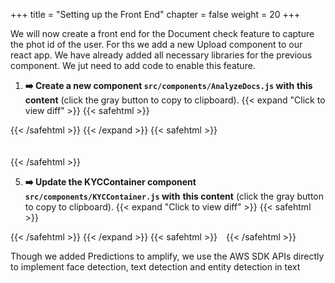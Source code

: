 +++
title = "Setting up the Front End"
chapter = false
weight = 20
+++

We will now create a front end for the Document check feature to capture the phot id of the user. For ths we add a new Upload component to our react app. We have already added all necessary libraries for the previous component. We jut need to add code to enable this feature.

1. **➡️ Create a new component `src/components/AnalyzeDocs.js` with** <span class="clipBtn clipboard" data-clipboard-target="#idf7530e6d5fa7c225620938a8303c2200d5861884videokycsrccomponentsAnalyzeDocsjs"><strong>this content</strong></span> (click the gray button to copy to clipboard). 
{{< expand "Click to view diff" >}} {{< safehtml >}}
<div id="diff-idf7530e6d5fa7c225620938a8303c2200d5861884videokycsrccomponentsAnalyzeDocsjs"></div> <script type="text/template" data-diff-for="diff-idf7530e6d5fa7c225620938a8303c2200d5861884videokycsrccomponentsAnalyzeDocsjs">commit f7530e6d5fa7c225620938a8303c2200d5861884
Author: Sathish <sat.hariharan@gmail.com>
Date:   Mon Aug 10 22:03:01 2020 +0530

    add AnalyzeDocs

diff --git a/video-kyc/src/components/AnalyzeDocs.js b/video-kyc/src/components/AnalyzeDocs.js
new file mode 100644
index 0000000..2d4bb99
--- /dev/null
+++ b/video-kyc/src/components/AnalyzeDocs.js
@@ -0,0 +1,280 @@
+import React,{ useState, useEffect } from "react";
+import Webcam from "react-webcam";
+import Button from 'react-bootstrap/Button'
+import Card from "react-bootstrap/Card"
+import ProgressBar from "react-bootstrap/ProgressBar"
+import _ from 'lodash'
+import Jimp from 'jimp'
+
+import { Auth, Logger } from 'aws-amplify'
+import AWS from 'aws-sdk'
+import awsConfig from "../aws-exports"
+
+const logger = new Logger('kyc-analyze','INFO');
+AWS.config.update({region:awsConfig.aws_cognito_region});
+
+
+const videoConstraints = {
+    width: 1280,
+    height: 720,
+    facingMode: "user"
+};
+
+const side_data = [
+    {"name":"front", "description":"Show the front of the Photo ID to the camera"},
+    {"name":"back", "description":"Show the back of the Photo ID to the camera"}
+]  
+
+  export default ({setTabStatus, documentDetails, setDocumentDetails }) => {
+    const [side, setSide] = useState(null);
+    const [showSpinner,setShowSpinner] = useState(false);
+    const [alertMessage, setAlertMessage] = useState("You will be asked to display the front and back of photo IDs.  ");
+    const [showProgress, setShowProgress] = useState(false);
+    const [showWebcam, setShowWebcam] = useState(false);
+    const [progressValue, setProgressValue] = useState(0);
+
+    // identification state from document
+    const [gender, setGender] = useState("");
+    const [dob, setDob] = useState("");
+    const [userName, setUserName] = useState("");
+    const [documentImage, setDocumentImage] = useState("");
+    
+
+    useEffect(() => {
+        Auth.currentCredentials().then(function(creds){
+            AWS.config.update(creds);   
+        })
+
+    },[])
+
+    useEffect(() => {
+            
+      if(side !== null)  {
+        const description = getSideDescription(side)  
+        setAlertMessage(description + ". Click button to continue =>  ")
+      }
+  
+    },[side])
+
+   
+
+    const getSideDescription = (side) => {
+        return _.find(side_data, function(gest){
+            return gest.name === side;
+        }).description
+    }
+    
+
+    const proceedToNext = () => {
+        setDocumentDetails({
+            name:userName,
+            dateOfBirth:dob,
+            gender:gender,
+            userImage:documentImage
+        })
+      setTabStatus("AnalysisDetails");
+    }
+
+  
+
+    const captureFaceDetails = async (imageBuffer) => {
+        let rekognition = new AWS.Rekognition();
+        
+        logger.info("Calling rekognition face Detect")
+        let faceDetectParams = {
+            Attributes: [ "ALL" ],
+            Image: {
+                Bytes:imageBuffer
+            }
+        };
+        let faceDetectResponse = await rekognition.detectFaces(faceDetectParams).promise();
+        if(faceDetectResponse.$response.error) {
+            setShowSpinner(false);
+            setAlertMessage(faceDetectResponse.$response.error.message)
+            return new Promise((resolve, reject) => {
+                throw new Error(faceDetectResponse.$response.error.message);
+            }) 
+        }
+        else {
+            logger.info('rekgn ', faceDetectResponse)
+            
+            if(faceDetectResponse.FaceDetails.length === 0){
+                // more than one face
+                return new Promise((resolve, reject) => {
+                    throw new Error("Could not recognize a face. Try again ");
+                }) 
+            }
+
+            setGender(faceDetectResponse.FaceDetails[0].Gender.Value)
+            setAlertMessage("Captured image details")
+            setProgressValue(50)
+
+            // get the bounding box
+            let imageBounds = faceDetectResponse.FaceDetails[0].BoundingBox
+            logger.info(imageBounds)
+            // crop the face and store the image
+            Jimp.read(imageBuffer, (err, image) => {
+                if (err) throw err;
+                else {
+                  
+                  image.crop(image.bitmap.width*imageBounds.Left - 15, image.bitmap.height*imageBounds.Top - 15, image.bitmap.width*imageBounds.Width + 30, image.bitmap.height*imageBounds.Height + 30)
+                    .quality(100)
+                    .getBase64(Jimp.MIME_JPEG, function (err, base64Image) {
+                        setDocumentImage(base64Image)
+                    })
+                }
+              })
+        }
+        return faceDetectResponse
+    } 
+
+    const captureTextDetails = async (image) => {
+        let rekognition = new AWS.Rekognition();
+        
+        let textDetectParams = {
+            Image: {
+                Bytes:image
+            }
+        };
+        let textDetectResponse = await rekognition.detectText(textDetectParams).promise();
+        var allText 
+        if(textDetectResponse.$response.error) {
+            setShowSpinner(false);
+            setAlertMessage(textDetectResponse.$response.error.message)
+            return new Promise((resolve, reject) => {
+                throw new Error(textDetectResponse.$response.error.message);
+            }) 
+        }
+        else {
+            let detectedLines = _.filter(textDetectResponse.TextDetections, function(item){
+                return item.Type === 'LINE' && item.Confidence > 80
+            })    
+            logger.info("Lines ", detectedLines)
+            let detectedTextMap = _.map(detectedLines,(item) => item.DetectedText)
+            allText = _.join(detectedTextMap, ' ')
+        }
+
+        let comprehend = new AWS.Comprehend();    
+        let comprehendParams = {
+            Text: allText,
+            LanguageCode: 'en' 
+          };
+        
+        let detectEntitiesResponse = await comprehend.detectEntities(comprehendParams).promise();
+        if(detectEntitiesResponse.$response.error) {
+            setShowSpinner(false);
+            setAlertMessage(detectEntitiesResponse.$response.error.message)
+        }
+        else {
+            logger.info('comprehend out', detectEntitiesResponse)
+            let filteredEntities = _.filter(detectEntitiesResponse.Entities,(entity) => entity.Score > 0.7)
+            
+            let personEntity = _.find(filteredEntities,(entity) => entity.Type === 'PERSON')
+            if(!personEntity){
+                setAlertMessage("Unable to recognize name, Try again ")
+                setProgressValue(5)
+                return new Promise((resolve, reject) => {
+                    throw new Error("Unable to recognize name, Try again ");
+                }) 
+            } else {
+                
+                setUserName(personEntity.Text)
+                setProgressValue(70)
+            }
+            
+            let dobEntity = _.find(filteredEntities,(entity) => entity.Type === 'DATE')
+            if(!dobEntity){
+                setAlertMessage("Unable to recognize date of birth, Try again ")
+                setProgressValue(5)
+                return new Promise((resolve, reject) => {
+                    throw new Error("Unable to recognize date of birth, Try again ");
+                }) 
+            } else {
+                setDob(dobEntity.Text)
+                setProgressValue(80)
+            }
+            
+            
+            setAlertMessage("Captured Document details")
+            setProgressValue(90)
+        }
+
+        return detectEntitiesResponse
+    } 
+
+
+    const requestSide = async () => {
+      
+      
+        setShowSpinner(true);
+      
+        const imageBase64String = webcamRef.current.getScreenshot({width: 800, height: 450}); 
+        const base64Image = imageBase64String.split(';base64,').pop();  
+        const binaryImg = new Buffer(base64Image, 'base64');    
+
+        try {
+            await captureFaceDetails(binaryImg)
+
+            await captureTextDetails(binaryImg)
+
+            setProgressValue(100)    
+            setShowSpinner(false)
+            setShowWebcam(false);
+            setAlertMessage("Document processed successfully.  ")
+            
+            
+        } catch(error){
+            setAlertMessage(error.message)
+            setProgressValue(5)
+            setShowSpinner(false)
+        }
+        
+
+        
+    }
+
+    function start_test(evt){
+      setProgressValue(5)  
+      setShowProgress(true);
+      setShowWebcam(true);
+      setSide("front")
+    }
+
+    const webcamRef = React.useRef(null);
+   
+   
+    return (
+      <>
+        <Card>
+            <Card.Header>
+                {alertMessage} 
+                {!showProgress && <Button variant="primary" onClick={start_test}>Start</Button>}
+                {progressValue === 5 && <Button variant="primary" onClick={requestSide}>Validate</Button>}
+                {progressValue === 100 && <Button variant="primary" onClick={proceedToNext}>Continue</Button>}
+            </Card.Header>
+            
+            <Card.Body>
+                {showSpinner && <div className="spinner" ></div>}
+                {showWebcam && <div className="video-padding">
+                        <Webcam
+                            audio={false}
+                            height={450}
+                            ref={webcamRef}
+                            screenshotFormat="image/jpeg"
+                            width={800}
+                            videoConst
+                            raints={videoConstraints}
+                        />
+                        
+                    </div>
+                }
+                
+                {progressValue !== 0 && showProgress &&  <div className="live-progressbar"><ProgressBar key={progressValue} now={progressValue} label={`${progressValue}%`} /></div> }
+
+            </Card.Body>
+        </Card>
+      </>
+    );
+  };
+
+  
\ No newline at end of file
</script>
{{< /safehtml >}} {{< /expand >}}
{{< safehtml >}}
<textarea id="idf7530e6d5fa7c225620938a8303c2200d5861884videokycsrccomponentsAnalyzeDocsjs" style="position: relative; left: -1000px; width: 1px; height: 1px;">import React,{ useState, useEffect } from "react";
import Webcam from "react-webcam";
import Button from 'react-bootstrap/Button'
import Card from "react-bootstrap/Card"
import ProgressBar from "react-bootstrap/ProgressBar"
import _ from 'lodash'
import Jimp from 'jimp'

import { Auth, Logger } from 'aws-amplify'
import AWS from 'aws-sdk'
import awsConfig from "../aws-exports"

const logger = new Logger('kyc-analyze','INFO');
AWS.config.update({region:awsConfig.aws_cognito_region});


const videoConstraints = {
    width: 1280,
    height: 720,
    facingMode: "user"
};

const side_data = [
    {"name":"front", "description":"Show the front of the Photo ID to the camera"},
    {"name":"back", "description":"Show the back of the Photo ID to the camera"}
]  

  export default ({setTabStatus, documentDetails, setDocumentDetails }) => {
    const [side, setSide] = useState(null);
    const [showSpinner,setShowSpinner] = useState(false);
    const [alertMessage, setAlertMessage] = useState("You will be asked to display the front and back of photo IDs.  ");
    const [showProgress, setShowProgress] = useState(false);
    const [showWebcam, setShowWebcam] = useState(false);
    const [progressValue, setProgressValue] = useState(0);

    // identification state from document
    const [gender, setGender] = useState("");
    const [dob, setDob] = useState("");
    const [userName, setUserName] = useState("");
    const [documentImage, setDocumentImage] = useState("");
    

    useEffect(() => {
        Auth.currentCredentials().then(function(creds){
            AWS.config.update(creds);   
        })

    },[])

    useEffect(() => {
            
      if(side !== null)  {
        const description = getSideDescription(side)  
        setAlertMessage(description + ". Click button to continue =>  ")
      }
  
    },[side])

   

    const getSideDescription = (side) => {
        return _.find(side_data, function(gest){
            return gest.name === side;
        }).description
    }
    

    const proceedToNext = () => {
        setDocumentDetails({
            name:userName,
            dateOfBirth:dob,
            gender:gender,
            userImage:documentImage
        })
      setTabStatus("AnalysisDetails");
    }

  

    const captureFaceDetails = async (imageBuffer) => {
        let rekognition = new AWS.Rekognition();
        
        logger.info("Calling rekognition face Detect")
        let faceDetectParams = {
            Attributes: [ "ALL" ],
            Image: {
                Bytes:imageBuffer
            }
        };
        let faceDetectResponse = await rekognition.detectFaces(faceDetectParams).promise();
        if(faceDetectResponse.$response.error) {
            setShowSpinner(false);
            setAlertMessage(faceDetectResponse.$response.error.message)
            return new Promise((resolve, reject) => {
                throw new Error(faceDetectResponse.$response.error.message);
            }) 
        }
        else {
            logger.info('rekgn ', faceDetectResponse)
            
            if(faceDetectResponse.FaceDetails.length === 0){
                // more than one face
                return new Promise((resolve, reject) => {
                    throw new Error("Could not recognize a face. Try again ");
                }) 
            }

            setGender(faceDetectResponse.FaceDetails[0].Gender.Value)
            setAlertMessage("Captured image details")
            setProgressValue(50)

            // get the bounding box
            let imageBounds = faceDetectResponse.FaceDetails[0].BoundingBox
            logger.info(imageBounds)
            // crop the face and store the image
            Jimp.read(imageBuffer, (err, image) => {
                if (err) throw err;
                else {
                  
                  image.crop(image.bitmap.width*imageBounds.Left - 15, image.bitmap.height*imageBounds.Top - 15, image.bitmap.width*imageBounds.Width + 30, image.bitmap.height*imageBounds.Height + 30)
                    .quality(100)
                    .getBase64(Jimp.MIME_JPEG, function (err, base64Image) {
                        setDocumentImage(base64Image)
                    })
                }
              })
        }
        return faceDetectResponse
    } 

    const captureTextDetails = async (image) => {
        let rekognition = new AWS.Rekognition();
        
        let textDetectParams = {
            Image: {
                Bytes:image
            }
        };
        let textDetectResponse = await rekognition.detectText(textDetectParams).promise();
        var allText 
        if(textDetectResponse.$response.error) {
            setShowSpinner(false);
            setAlertMessage(textDetectResponse.$response.error.message)
            return new Promise((resolve, reject) => {
                throw new Error(textDetectResponse.$response.error.message);
            }) 
        }
        else {
            let detectedLines = _.filter(textDetectResponse.TextDetections, function(item){
                return item.Type === 'LINE' && item.Confidence > 80
            })    
            logger.info("Lines ", detectedLines)
            let detectedTextMap = _.map(detectedLines,(item) => item.DetectedText)
            allText = _.join(detectedTextMap, ' ')
        }

        let comprehend = new AWS.Comprehend();    
        let comprehendParams = {
            Text: allText,
            LanguageCode: 'en' 
          };
        
        let detectEntitiesResponse = await comprehend.detectEntities(comprehendParams).promise();
        if(detectEntitiesResponse.$response.error) {
            setShowSpinner(false);
            setAlertMessage(detectEntitiesResponse.$response.error.message)
        }
        else {
            logger.info('comprehend out', detectEntitiesResponse)
            let filteredEntities = _.filter(detectEntitiesResponse.Entities,(entity) => entity.Score > 0.7)
            
            let personEntity = _.find(filteredEntities,(entity) => entity.Type === 'PERSON')
            if(!personEntity){
                setAlertMessage("Unable to recognize name, Try again ")
                setProgressValue(5)
                return new Promise((resolve, reject) => {
                    throw new Error("Unable to recognize name, Try again ");
                }) 
            } else {
                
                setUserName(personEntity.Text)
                setProgressValue(70)
            }
            
            let dobEntity = _.find(filteredEntities,(entity) => entity.Type === 'DATE')
            if(!dobEntity){
                setAlertMessage("Unable to recognize date of birth, Try again ")
                setProgressValue(5)
                return new Promise((resolve, reject) => {
                    throw new Error("Unable to recognize date of birth, Try again ");
                }) 
            } else {
                setDob(dobEntity.Text)
                setProgressValue(80)
            }
            
            
            setAlertMessage("Captured Document details")
            setProgressValue(90)
        }

        return detectEntitiesResponse
    } 


    const requestSide = async () => {
      
      
        setShowSpinner(true);
      
        const imageBase64String = webcamRef.current.getScreenshot({width: 800, height: 450}); 
        const base64Image = imageBase64String.split(';base64,').pop();  
        const binaryImg = new Buffer(base64Image, 'base64');    

        try {
            await captureFaceDetails(binaryImg)

            await captureTextDetails(binaryImg)

            setProgressValue(100)    
            setShowSpinner(false)
            setShowWebcam(false);
            setAlertMessage("Document processed successfully.  ")
            
            
        } catch(error){
            setAlertMessage(error.message)
            setProgressValue(5)
            setShowSpinner(false)
        }
        

        
    }

    function start_test(evt){
      setProgressValue(5)  
      setShowProgress(true);
      setShowWebcam(true);
      setSide("front")
    }

    const webcamRef = React.useRef(null);
   
   
    return (
      <>
        <Card>
            <Card.Header>
                {alertMessage} 
                {!showProgress && <Button variant="primary" onClick={start_test}>Start</Button>}
                {progressValue === 5 && <Button variant="primary" onClick={requestSide}>Validate</Button>}
                {progressValue === 100 && <Button variant="primary" onClick={proceedToNext}>Continue</Button>}
            </Card.Header>
            
            <Card.Body>
                {showSpinner && <div className="spinner" ></div>}
                {showWebcam && <div className="video-padding">
                        <Webcam
                            audio={false}
                            height={450}
                            ref={webcamRef}
                            screenshotFormat="image/jpeg"
                            width={800}
                            videoConst
                            raints={videoConstraints}
                        />
                        
                    </div>
                }
                
                {progressValue !== 0 && showProgress &&  <div className="live-progressbar"><ProgressBar key={progressValue} now={progressValue} label={`${progressValue}%`} /></div> }

            </Card.Body>
        </Card>
      </>
    );
  };

  
</textarea>
{{< /safehtml >}}

5. **➡️ Update the KYCContainer component `src/components/KYCContainer.js` with** <span class="clipBtn clipboard" data-clipboard-target="#id8ff03f90a36340d07a0320feef1c728fed2990b9videokycsrccomponentsKYCContainerjs"><strong>this content</strong></span> (click the gray button to copy to clipboard). 
{{< expand "Click to view diff" >}} {{< safehtml >}}
<div id="diff-id8ff03f90a36340d07a0320feef1c728fed2990b9videokycsrccomponentsKYCContainerjs"></div> <script type="text/template" data-diff-for="diff-id8ff03f90a36340d07a0320feef1c728fed2990b9videokycsrccomponentsKYCContainerjs">commit 8ff03f90a36340d07a0320feef1c728fed2990b9
Author: Sathish <sat.hariharan@gmail.com>
Date:   Mon Aug 10 22:03:27 2020 +0530

    add AnalyzeDocs Component t o container

diff --git a/video-kyc/src/components/KYCContainer.js b/video-kyc/src/components/KYCContainer.js
index c1dbef3..ab847ed 100644
--- a/video-kyc/src/components/KYCContainer.js
+++ b/video-kyc/src/components/KYCContainer.js
@@ -11,6 +11,7 @@ import Jumbotron from 'react-bootstrap/Jumbotron'
 import Button from 'react-bootstrap/Button'
 
 import Liveliness from './Liveliness'
+import AnalyzeDocs from './AnalyzeDocs'
 
 
 export default () => {
@@ -76,9 +77,7 @@ export default () => {
         </Tab>
         <Tab eventKey="UploadDocs" title="Upload Documents" disabled>
             <div>
-            
-            
-            
+              <AnalyzeDocs setTabStatus={setTabStatus} setDocumentDetails={setDocumentDetails} />
             </div>
         </Tab>
         <Tab eventKey="AnalysisDetails" title="Details of Analysis" disabled>
</script>
{{< /safehtml >}} {{< /expand >}}
{{< safehtml >}}
<textarea id="id8ff03f90a36340d07a0320feef1c728fed2990b9videokycsrccomponentsKYCContainerjs" style="position: relative; left: -1000px; width: 1px; height: 1px;">import React, { useState } from 'react'

import { AmplifySignOut } from '@aws-amplify/ui-react'
import Navbar from 'react-bootstrap/Navbar'
import Container from 'react-bootstrap/Container'
import Row from 'react-bootstrap/Row'
import Col from 'react-bootstrap/Col'
import Tabs from 'react-bootstrap/Tabs'
import Tab from 'react-bootstrap/Tab'
import Jumbotron from 'react-bootstrap/Jumbotron'
import Button from 'react-bootstrap/Button'

import Liveliness from './Liveliness'
import AnalyzeDocs from './AnalyzeDocs'


export default () => {

  const [currentTabKey, setCurrentTabKey] = useState("welcome");

  const [liveTestDetails, setLiveTestDetails] = useState({});
  const [documentDetails, setDocumentDetails] = useState({});
  
  const startKyc = () => {
    setCurrentTabKey("Liveliness");

  }

  const onSelectTab = (eventkey) => {
    console.log("printing event key ",eventkey);
    setCurrentTabKey(eventkey);
  }

  const setTabStatus = (value) => {
    console.log("current tab value ", value);
    setCurrentTabKey(value);
  }
  
  
  return (
   <div>
  <Container>
  <Row>
    <Col>
    <Navbar bg="dark" variant="dark">
    <Navbar.Brand href="#"><h2 className="app-title">Video KYC</h2></Navbar.Brand>
      <span className="logout">
      <AmplifySignOut/>
      </span>
    </Navbar>
    </Col>
  </Row>
  <Row><Col><br></br></Col></Row>
  <Row>
    <Col>
    <Tabs defaultActiveKey={currentTabKey} activeKey = {currentTabKey} id="uncontrolled-tab-example" onSelect={onSelectTab}>
        <Tab eventKey="welcome" title="Welcome">
            <Jumbotron>
                <h2 className="tab-element-align">Welcome to video KYC</h2>
                <div className="tab-element-align">
                    <p>The KYC process consists of 3 simple steps. </p>
                    <ul>
                        <li>Liveliness Detection - The user will do a series of face gestures to determine whether its a live feed</li>
                        <li>Upload Documents - upload valid ID documents to use for verification.</li>
                        <li>Validation and summary</li>
                    </ul>
                </div>
                <p className="tab-button-align">
                    <Button variant="primary" onClick = {startKyc}>Start</Button>
                </p>
            </Jumbotron>
        </Tab>
        <Tab eventKey="Liveliness" title="Liveliness Test" disabled>
            <div>
                <Liveliness setTabStatus={setTabStatus} setLiveTestDetails={setLiveTestDetails} />
            </div>
        </Tab>
        <Tab eventKey="UploadDocs" title="Upload Documents" disabled>
            <div>
              <AnalyzeDocs setTabStatus={setTabStatus} setDocumentDetails={setDocumentDetails} />
            </div>
        </Tab>
        <Tab eventKey="AnalysisDetails" title="Details of Analysis" disabled>
          
        </Tab>
        </Tabs>
    </Col>
  </Row>
  </Container>
  </div>
   
   

  )
}
</textarea>
{{< /safehtml >}}


Though we added Predictions to amplify, we use the AWS SDK APIs directly to implement face detection, text detection and entity detection in text


